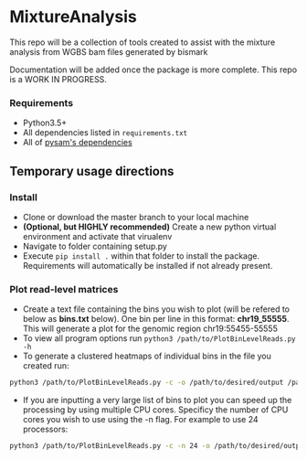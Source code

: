 # MixtureAnalysis

This repo will be a collection of tools created to assist with the mixture analysis from WGBS bam files generated by bismark

Documentation will be added once the package is more complete. This repo is a WORK IN PROGRESS.

### Requirements
* Python3.5+
* All dependencies listed in ```requirements.txt```
* All of [pysam's dependencies](http://pysam.readthedocs.io/en/latest/#)

## Temporary usage directions
### Install
* Clone or download the master branch to your local machine
* __(Optional, but HIGHLY recommended)__ Create a new python virtual environment and activate that virualenv
* Navigate to folder containing setup.py
* Execute `pip install .` within that folder to install the package. Requirements will automatically be installed if not already present.

### Plot read-level matrices
* Create a text file containing the bins you wish to plot (will be refered to below as __bins.txt__ below). One bin per line in this format: __chr19_55555__. This will generate a plot for the genomic region chr19:55455-55555
* To view all program options run ```python3 /path/to/PlotBinLevelReads.py -h```
* To generate a clustered heatmaps of individual bins in the file you created run:
```bash
python3 /path/to/PlotBinLevelReads.py -c -o /path/to/desired/output /path/to/bins.txt /path/to/alignment.bam
```
* If you are inputting a very large list of bins to plot you can speed up the processing by using multiple CPU cores. Specificy the number of CPU cores you wish to use using the -n flag. For example to use 24 processors:
```bash
python3 /path/to/PlotBinLevelReads.py -c -n 24 -o /path/to/desired/output /path/to/bins.txt /path/to/alignment.bam
```

